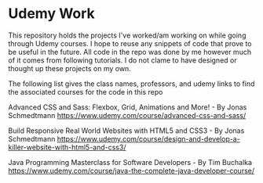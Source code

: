 # Udemy Work
This repository holds the projects I've worked/am working on while going through Udemy courses. I hope to reuse any snippets of code that prove to be useful in the future. All code in the repo was done by me however much of it comes from following tutorials. I do not clame to have designed or thought up these projects on my own. 

The following list gives the class names, professors, and udemy links to find the associated courses for the code in this repo

Advanced CSS and Sass: Flexbox, Grid, Animations and More! - By Jonas Schmedtmann
https://www.udemy.com/course/advanced-css-and-sass/ 

Build Responsive Real World Websites with HTML5 and CSS3 - By Jonas Schmedtmann
https://www.udemy.com/course/design-and-develop-a-killer-website-with-html5-and-css3/

Java Programming Masterclass for Software Developers - By Tim Buchalka
https://www.udemy.com/course/java-the-complete-java-developer-course/
